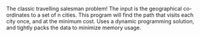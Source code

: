 The classic travelling salesman problem!
The input is the geographical co-ordinates to a set of n cities.
This program will find the path that visits each city once, and at the minimum cost.
Uses a dynamic programming solution, and tightly packs the data to minimize memory usage.
